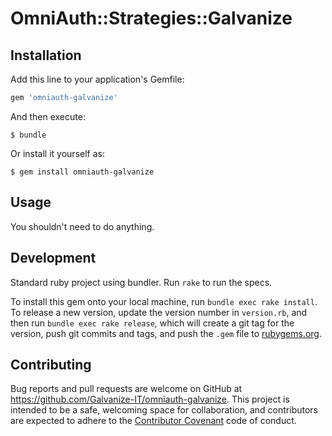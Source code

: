 OmniAuth::Strategies::Galvanize
===============================

## Installation

Add this line to your application's Gemfile:

```ruby
gem 'omniauth-galvanize'
```

And then execute:

    $ bundle

Or install it yourself as:

    $ gem install omniauth-galvanize

## Usage

You shouldn't need to do anything. 


## Development

Standard ruby project using bundler. Run `rake` to run the specs.

To install this gem onto your local machine, run `bundle exec rake install`. To release a new version, update the version number in `version.rb`, and then run `bundle exec rake release`, which will create a git tag for the version, push git commits and tags, and push the `.gem` file to [rubygems.org](https://rubygems.org).


## Contributing

Bug reports and pull requests are welcome on GitHub at https://github.com/Galvanize-IT/omniauth-galvanize. This project is intended to be a safe, welcoming space for collaboration, and contributors are expected to adhere to the [Contributor Covenant](http://contributor-covenant.org) code of conduct.
